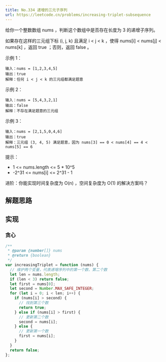 ```yaml
---
title: No.334 递增的三元子序列
url: https://leetcode.cn/problems/increasing-triplet-subsequence
---
```


给你一个整数数组 nums ，判断这个数组中是否存在长度为 3 的递增子序列。

如果存在这样的三元组下标 (i, j, k) 且满足 i < j < k ，使得 nums\[i\] < nums\[j\] < nums\[k\] ，返回 true ；否则，返回 false 。

示例 1：

```text
输入：nums = [1,2,3,4,5]
输出：true
解释：任何 i < j < k 的三元组都满足题意
```

示例 2：

```text
输入：nums = [5,4,3,2,1]
输出：false
解释：不存在满足题意的三元组
```

示例 3：

```text
输入：nums = [2,1,5,0,4,6]
输出：true
解释：三元组 (3, 4, 5) 满足题意，因为 nums[3] == 0 < nums[4] == 4 < nums[5] == 6
```

提示：

- 1 <= nums.length <= 5 \* 10^5
- -2^31 <= nums\[i\] <= 2^31 - 1

进阶：你能实现时间复杂度为 O(n) ，空间复杂度为 O(1) 的解决方案吗？

## 解题思路

## 实现

### 贪心

```js
/**
 * @param {number[]} nums
 * @return {boolean}
 */
var increasingTriplet = function (nums) {
  // 维护两个变量，代表递增序列中的第一个数、第二个数
  let len = nums.length;
  if (len < 3) return false;
  let first = nums[0];
  let second = Number.MAX_SAFE_INTEGER;
  for (let i = 0; i < len; i++) {
    if (nums[i] > second) {
      // 找到第三个数
      return true;
    } else if (nums[i] > first) {
      // 更新第二个数
      second = nums[i];
    } else {
      // 更新第一个数
      first = nums[i];
    }
  }
  return false;
};
```
